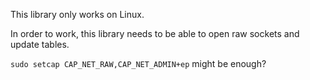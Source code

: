 This library only works on Linux.

In order to work, this library needs to be able to open raw sockets and update tables.

`sudo setcap CAP_NET_RAW,CAP_NET_ADMIN+ep` might be enough?